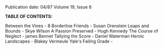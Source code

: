 Publication date: 04/87
Volume 19, Issue 6

**TABLE OF CONTENTS:**

Between the Vines - 8
Borderline Friends - Susan Orenstein
Leaps and Bounds - Skye Wilson
A Passion Preserved - Hugh Kennedy
The Course of Neglect - james Bennet
Tallying the Score - Daniel Waterman
Heroic Landscapes - Blakey Vermeule
Yale's Failing Grade - 

